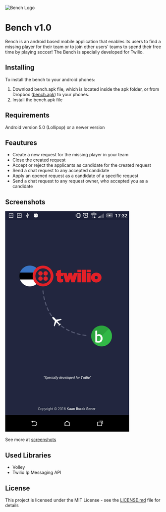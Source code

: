 ![Bench Logo](http://bench-kaanburaksener.rhcloud.com/img/bench_logo.png)
# Bench v1.0

Bench is an android based mobile application that enables its users to find a missing player for their team or to join other users' teams to spend their free time by playing soccer! The Bench is specially developed for Twilio.

## Installing

To install the bench to your android phones:

1. Download bench.apk file, which is located inside the apk folder, or from Dropbox ([bench.apk](https://www.dropbox.com/s/cwaglkataoby2bq/bench.apk?dl=0)) to your phones.
2. Install the bench.apk file

## Requirements

Android version 5.0 (Lollipop) or a newer version

## Feautures

* Create a new request for the missing player in your team
* Close the created request
* Accept or reject the applicants as candidate for the created request
* Send a chat request to any accepted candidate
* Apply an opened request as a candidate of a specific request
* Send a chat request to any request owner, who accepted you as a candidate

## Screenshots

<img src="https://github.com/kaanburaksener/bench/blob/master/screenshots/splash_screen.png" width="400px">

See more at [screenshots](https://github.com/kaanburaksener/bench/blob/master/screenshots/)

## Used Libraries

- Volley
- Twilio Ip Messaging API

## License

This project is licensed under the MIT License - see the [LICENSE.md](LICENSE.md) file for details

